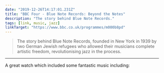 ```yaml
---
date: "2019-12-26T14:17:01.231Z"
title: "BBC Four - Blue Note Records: Beyond the Notes"
description: "The story behind Blue Note Records."
tags: [link, music, jazz]
linkTarget: "https://www.bbc.co.uk/programmes/m000b8pd"
---
```

> The story behind Blue Note Records, founded in New York in 1939 by two German Jewish refugees who allowed their musicians complete artistic freedom, revolutionising jazz in the process.
---

A great watch which included some fantastic music including: